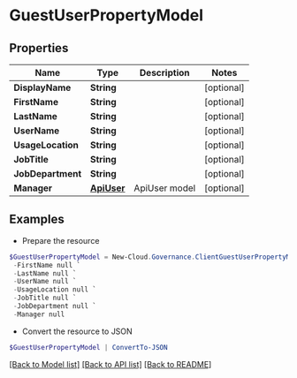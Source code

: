# GuestUserPropertyModel
## Properties

Name | Type | Description | Notes
------------ | ------------- | ------------- | -------------
**DisplayName** | **String** |  | [optional] 
**FirstName** | **String** |  | [optional] 
**LastName** | **String** |  | [optional] 
**UserName** | **String** |  | [optional] 
**UsageLocation** | **String** |  | [optional] 
**JobTitle** | **String** |  | [optional] 
**JobDepartment** | **String** |  | [optional] 
**Manager** | [**ApiUser**](ApiUser.md) | ApiUser model | [optional] 

## Examples

- Prepare the resource
```powershell
$GuestUserPropertyModel = New-Cloud.Governance.ClientGuestUserPropertyModel  -DisplayName null `
 -FirstName null `
 -LastName null `
 -UserName null `
 -UsageLocation null `
 -JobTitle null `
 -JobDepartment null `
 -Manager null
```

- Convert the resource to JSON
```powershell
$GuestUserPropertyModel | ConvertTo-JSON
```

[[Back to Model list]](../README.md#documentation-for-models) [[Back to API list]](../README.md#documentation-for-api-endpoints) [[Back to README]](../README.md)

